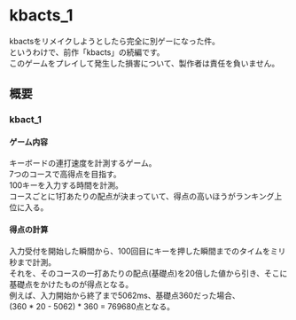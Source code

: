 # kbacts_1
kbactsをリメイクしようとしたら完全に別ゲーになった件。  
というわけで、前作「kbacts」の続編です。  
このゲームをプレイして発生した損害について、製作者は責任を負いません。
## 概要
### kbact_1
#### ゲーム内容
キーボードの連打速度を計測するゲーム。  
7つのコースで高得点を目指す。  
100キーを入力する時間を計測。  
コースごとに1打あたりの配点が決まっていて、得点の高いほうがランキング上位に入る。  
#### 得点の計算
入力受付を開始した瞬間から、100回目にキーを押した瞬間までのタイムをミリ秒まで計測。  
それを、そのコースの一打あたりの配点(基礎点)を20倍した値から引き、そこに基礎点をかけたものが得点となる。  
例えば、入力開始から終了まで5062ms、基礎点360だった場合、  
(360 * 20 - 5062) * 360 = 769680点となる。
